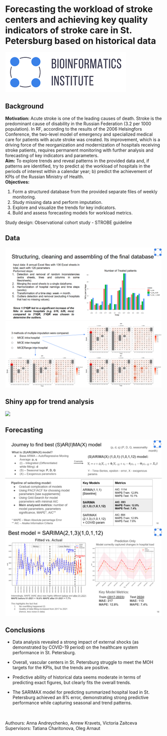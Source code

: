 # Forecasting the workload of stroke centers and achieving key quality indicators of stroke care in St. Petersburg based on historical data

![logo](images/logo.png)


## Background

**Motivation:** Acute stroke is one of the leading causes of death. Stroke is the predominant cause of disability in the Russian Federation (3.2 per 1000 population). In RF, according to the results of the 2006 Helsingfors Conference, the two-level model of emergency and specialized medical care for patients with acute stroke was created. Its improvement, which is a driving force of the reorganization and modernization of hospitals receiving stroke patients, requires permanent monitoring with further analysis and forecasting of key indicators and parameters.
<br>
**Aim:** To explore trends and reveal patterns in the provided data and, if patterns are identified, try to predict 
a) the workload of hospitals in the periods of interest within a calendar year; 
b) predict the achievement of KPIs of the Russian Ministry of Health.
<br>
**Objectives:**
1. Form a structured database from the provided separate files of weekly monitoring.
2. Study missing data and perform imputation.
3. Explore and visualize the trends for key indicators.
4. Build and assess forecasting models for workload metrics.

Study design: Observational cohort study - STROBE guideline


## Data

![sl1](images/slide1.png)
<br>
![sl2](images/slide2.png)


## Shiny app for trend analysis

![](images/shiny4.gif)


## Forecasting 

![](images/model1.png)
<br>
![](images/model2.png)


## Conclusions

- Data analysis revealed a strong impact of external shocks (as demonstrated by COVID-19 period) on the healthcare system performance in St. Petersburg. 

- Overall, vascular centers in St. Petersburg struggle to meet the MOH targets for the KPIs, but the trends are positive.

- Predictive ability of historical data seems moderate in terms of predicting exact figures, but clearly fits the overall trends.

- The SARIMAX model for predicting summarized hospital load in St. Petersburg achieved an 8% error, demonstrating strong predictive performance while capturing seasonal and trend patterns.


<br>
<br>
Authours: Anna Andreychenko, Anrew Kravets, Victoria Zaitceva
<br>
Supervisors: Tatiana Charitonova, Oleg Arnaut